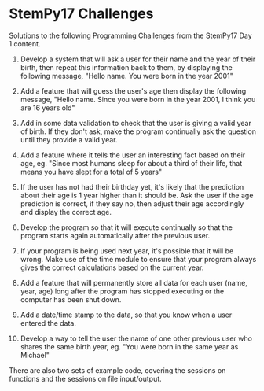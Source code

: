 # StemPy17 Challenges

Solutions to the following Programming Challenges from the StemPy17 Day 1 content.

1. Develop a system that will ask a user for their name and the year of their birth, then repeat this information back
to them, by displaying the following message, "Hello name. You were born in the year 2001"

2. Add a feature that will guess the user's age then display the following message, "Hello name. Since you were born in
the year 2001, I think you are 16 years old"

3. Add in some data validation to check that the user is giving a valid year of birth. If they don't ask, make the
program continually ask the question until they provide a valid year.

4. Add a feature where it tells the user an interesting fact based on their age, eg. "Since most humans sleep for about a
third of their life, that means you have slept for a total of 5 years"

5. If the user has not had their birthday yet, it's likely that the prediction about their age is 1 year higher than it
should be. Ask the user if the age prediction is correct, if they say no, then adjust their age accordingly and display
the correct age.

6. Develop the program so that it will execute continually so that the program starts again automatically after the
previous user.

7. If your program is being used next year, it's possible that it will be wrong. Make use of the time module to ensure that
your program always gives the correct calculations based on the current year.

8. Add a feature that will permanently store all data for each user (name, year, age) long after the program has stopped
executing or the computer has been shut down.

9. Add a date/time stamp to the data, so that you know when a user entered the data.

10. Develop a way to tell the user the name of one other previous user who shares the same birth year, eg. "You were born in
the same year as Michael"

There are also two sets of example code, covering the sessions on functions and the sessions on file input/output.

